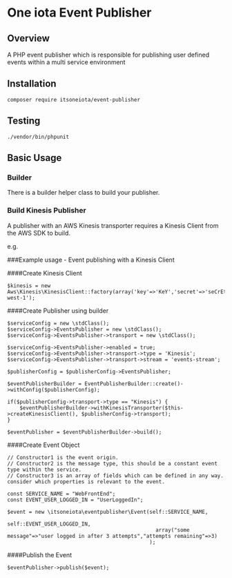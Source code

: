 One iota Event Publisher
========================

Overview
--------
A PHP event publisher which is responsible for publishing user defined events within a multi service environment


Installation
------------
    composer require itsoneiota/event-publisher

Testing
-------
	./vendor/bin/phpunit

Basic Usage
-----------

### Builder
There is a builder helper class to build your publisher.

### Build Kinesis Publisher
A publisher with an AWS Kinesis transporter requires a Kinesis Client from the AWS SDK to build.

e.g.

###Example usage - Event publishing with a Kinesis Client

####Create Kinesis Client

    $kinesis = new Aws\Kinesis\KinesisClient::factory(array('key'=>'KeY','secret'=>'seCrEt','region'=>'eu-west-1');

####Create Publisher using builder

    $serviceConfig = new \stdClass();
    $serviceConfig->EventsPublisher = new \stdClass();
    $serviceConfig->EventsPublisher->transport = new \stdClass();

    $serviceConfig->EventsPublisher->enabled = true;
    $serviceConfig->EventsPublisher->transport->type = 'Kinesis';
    $serviceConfig->EventsPublisher->transport->stream = 'events-stream';

    $publisherConfig = $publisherConfig->EventsPublisher;

    $eventPublisherBuilder = EventPublisherBuilder::create()->withConfig($publisherConfig);

    if($publisherConfig->transport->type == "Kinesis") {
        $eventPublisherBuilder->withKinesisTransporter($this->createKinesisClient(), $publisherConfig->transport);
    }

    $eventPublisher = $eventPublisherBuilder->build();

####Create Event Object

    // Constructor1 is the event origin.
    // Constructor2 is the message type, this should be a constant event type within the service.
    // Constructor3 is an array of fields which can be defined in any way. consider which properties is relevant to the event.

    const SERVICE_NAME = "WebFrontEnd";
    const EVENT_USER_LOGGED_IN = "UserLoggedIn";

    $event = new \itsoneiota\eventpublisher\Event(self::SERVICE_NAME,
                                                    self::EVENT_USER_LOGGED_IN,
                                                    array("some message"=>"user logged in after 3 attempts","attempts remaining"=>3)
                                                  );

####Publish the Event

    $eventPublisher->publish($event);

